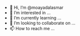 - 👋 Hi, I’m @moayadalasmar
- 👀 I’m interested in ...
- 🌱 I’m currently learning ...
- 💞️ I’m looking to collaborate on ...
- 📫 How to reach me ...

<!---
moayadalasmar/moayadalasmar is a ✨ special ✨ repository because its `README.md` (this file) appears on your GitHub profile.
You can click the Preview link to take a look at your changes.
--->
